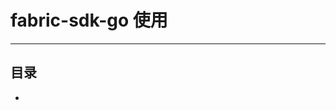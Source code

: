 <a id = "top"></a>

# fabric-sdk-go 使用

----

## 目录

* [](#)

[comment]: <> (https://help.gitee.com/repository/settings/sync-between-gitee-github)





